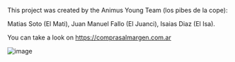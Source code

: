 This project was created by the Animus Young Team (los pibes de la cope):

Matias Soto (El Mati),
Juan Manuel Fallo (El Juanci),
Isaias Diaz (El Isa).

You can take a look on https://comprasalmargen.com.ar

![image](https://user-images.githubusercontent.com/38536964/234301960-81378d65-0495-4ec5-82ab-d8c05f5cb2ac.png)
